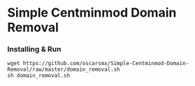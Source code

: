# Simple Centminmod Domain Removal

### Installing & Run


```
wget https://github.com/oscarsmx/Simple-Centminmod-Domain-Removal/raw/master/domain_removal.sh
sh domain_removal.sh
```
